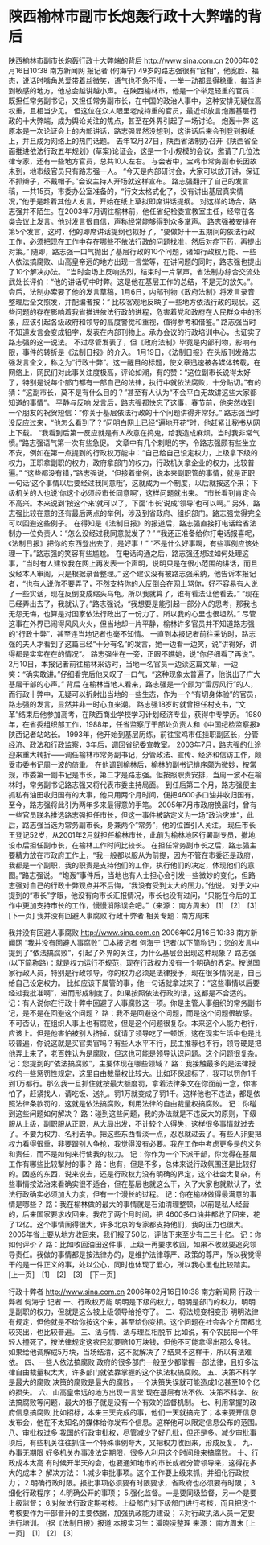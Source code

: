 # 陕西榆林市副市长炮轰行政十大弊端的背后

陕西榆林市副市长炮轰行政十大弊端的背后
http://www.sina.com.cn 2006年02月16日10:38 南方新闻网
报记者 (何海宁) 49岁的路志强很有“官相”，他宽脸、福态，说话时嘴角总爱带着丝微笑，语气也不急不慢，一举一动都显得稳重，每当讲到敏感的地方，他总会越讲越小声。
在陕西榆林市，他是一个举足轻重的官员：既担任常务副书记，又担任常务副市长，在中国的政治人事中，这种安排无疑位高权重，且相当少见。
但这位在众人眼里老成持重的官员，最近却放言炮轰基层行政的十大弊端，成为舆论关注的焦点，甚至在外界引起了一场讨论。
炮轰十弊
这原本是一次论证会上的内部讲话，路志强显然没想到，这讲话后来会刊登到报纸上，并且成为网络上的热门话题。
去年12月27日，陕西省法制办召开《陕西省全面推进依法行政五年规划》(草案)论证会，这是一个小规模的会议，邀请了几位法律专家，还有一些地方官员，总共10人左右。
与会者中，宝鸡市常务副市长因故未到，地市级官员只有路志强一人。
“今天是内部研讨会，大家可以放开讲，保证不抓辫子，不戴帽子。”会议主持人开场就这样宣布。
路志强翻开了自己的发言稿，一共15页，市委办公室准备的，“行文太格式化了，没有讲出基层真实情况，”他于是趁着其他人发言，开始在纸上草拟即席讲话提纲。
对这样的场合，路志强并不陌生。在2003年7月调往榆林前，他任省纪检委宣教室主任，经常在各类会议上发言。他对发言很自信，声称经常能够得到众多掌声。
路志强被安排在第5个发言，这时，他的即席讲话提纲也拟好了，“要做好十一五期间的依法行政工作，必须把现在工作中存在哪些不依法行政的问题找准，然后对症下药，再提出对策。”
随即，路志强一口气抛出了基层行政的10个问题，诸如行政权万能、一些人依法搞腐败、山高皇帝远的地方出现一言堂等，在讲问题的同时，路志强也提出了10个解决办法。
“当时会场上反响热烈，结束时一片掌声。省法制办综合交流处武处长评价：“他的讲话切中时弊。这是他在基层工作的总结，不是无的放矢。”。
会后，法制办索要了他的发言草稿，1月6日，内部刊物《政府法制》将发言录音整理后全文照发，并配编者按：“ 比较客观地反映了一些地方依法行政的现状。这些问题的存在影响着我省推进依法行政的进程，危害着党和政府在人民群众中的形象，应该引起各级政府和领导的高度警觉和重视，值得参考和借鉴。”
路志强当时不知道发言会变成铅字，发表在内部刊物上。承办会议的行政培训中心，也证实了路志强的这一说法。
不过尽管发表了，但《政府法制》毕竟是内部刊物，影响有限，事件的转折是《法制日报》的介入。
1月19日，《法制日报》在头版刊发路志强发言全文，称之为“行政十弊”。这一醒目的标题，使文章迅速被各媒体转载，在网络上，网民们对此事关注度极高，评论如潮，有的赞：“这位副市长说得太好了，特别是说每个部门都有一部自己的法律，执行中就依法腐败，十分贴切。”有的猜：“这副市长，莫不是有什么目的？”甚至有人认为“不会平白无故讲这些大家都知道的事情”。
平静与反响
发言后，路志强都快忘了这事，春节前，他突然收到一个朋友的祝贺短信：“你关于基层依法行政的十个问题讲得非常好。”
路志强当时没反应过来，“他怎么看到了？”问明白网上已经“遍地开花”时，他赶紧让秘书从网上下载。
“我看到后第一反应就是有人故意在捣鬼，给我造成麻烦。当时我非常气愤。”路志强语气第一次有些急促。
文章中有几个刺眼的字，令路志强颇有些坐立不安，例如在第一点提到的行政权万能中：“自己给自己设定权力，上级拿下级的权力，正职拿副职的权力，政府拿部门的权力，行政机关拿企业的权力，比较普遍。”
“这些都没有错，”路志强说，“但接着举例，说本来副职管的事情，就是正职一句话‘这个事情以后要经过我同意哦’，这就成为一个制度，以后就按这个来；下级机关的人也说‘你这个必须经市长同意啊’，这样问题就出来。
“市长看到肯定会不高兴。本来说到‘按这个来’就可以了，下面‘市长’说成‘领导’也可以啊。”
另外，路志强比较在意的还有最后两点的举例，涉及到省政府、组织部门。路志强觉得完全可以回避这些例子。
在得知是《法制日报》的报道后，路志强直接打电话给省法制办一位负责人：“怎么没经过我同意就发了？”
“我还正准备给你打电话报喜呢，《法制日报》把你的东西登出去了，是好事！”
“不是什么好事啊，有些事例应该处理一下。”路志强的笑容有些尴尬。
在电话沟通之后，路志强还想过如何处理这事，“当时有人建议我在网上再发表一个声明，说明只是在很小范围的讲话，而且没经本人审阅，只是根据录音整理。”
这个建议没有被路志强采纳，他告诉本报记者，“也有人说你不要弄了，不然支持你的人反倒会在网上骂你，好不容易有人说了一些实话，现在反倒变成缩头乌龟。所以我就算了，谁有看法让他看去。”
“现在已经弄出去了，我就认了。”路志强说，“我想要是能引起一部分人的思考，那我也无怨无悔，也算是对国家依法行政出了一份力了。所以我的心里也很坦然。”
尽管这事在外界已闹得风风火火，但当地却一片平静，榆林许多官员并不知道路志强的“行政十弊”，甚至连当地记者也毫不知情。
一直到本报记者前往采访时，路志强的夫人才看到了这篇已经“十分有名”的发言，她一边看一边笑，说“讲得好，讲得都是实实在在的情况”。
路志强坐在一旁，正眼不瞧她，说“你仔细看了再说”。
2月10日，本报记者前往榆林采访时，当地一名官员一边读这篇文章，一边笑：“确实敢讲。”仔细看完后他又叹了一口气，“这种现象太普遍了，他说出了广大基层干部的心声。”
背后
在榆林当地人看来，路志强是一个颇为“雷厉风行”的人，而行政十弊中，无疑可以折射出当地的一些生态，作为一个“有切身体验”的官员，路志强的发言，显然并非一时心血来潮。
路志强18岁时就曾担任村支书，“文革”结束后他参加高考，在陕西商业学校学习计划经济专业，获得中专学历。 1980年，在省委组织部工作，1988年，任省监察厅干部处负责人和《中国纪检监察报》陕西记者站站长。
1993年，他开始到基层历练，前往宝鸡市任挂职副区长，分管经济、政法和行政监察，3年后，调回省纪委宣教室。
2003年7月，路志强的仕途迎来重大转折——调任榆林市常务副书记，分管政法、宣传、经济和信访工作，颇受市委书记周一波的倚重。
在他调到榆林后，榆林的副书记排序颇为微妙，按常规，市委第一副书记是市长，第二才是路志强。但按照职责安排，当周一波不在榆林时，常务副书记路志强又将代表市委主持局面。
到任后第二个月，路志强便主抓私有油田收归国有的大事，他只用两个月时间，便把4600多口油井收归国有。至今，路志强将此引为两年多来最得意的手笔。
2005年7月市政府换届时，曾有一些官员联名推选路志强担任市长，但这一事件被路定义为一场“政治灾难”，此后，路志强当选为常务副市长，身兼两个“常务”，他的位置引人关注。
现任市长王登记52岁，从2001年2月就担任榆林市长，此前为榆林地区行署副专员，撤地设市后担任副市长，在榆林工作时间比较长。
在担任常务副市长之后，路志强主要精力放在市政府工作上，“我一般都以服从为前提，因为不管在市委还是政府，我都是一个副职，我的职责是支持他们的工作，执行他们的决定，体现他们的意图。”路志强说。
“炮轰”事件后，当地也有人士担心会引发一些微妙的变化，但路志强对自己的行政十弊观点并不后悔，“我没有受到太大的压力。”他说。
对于文中提到的“市长”字眼，他没有向市长汇报情况，市长也没有过问，“只能在今后的工作中更加支持市长的工作，慢慢消除误会吧。”（来源：
南方周末）
[1]　[2]　[3]　[下一页]
我并没有回避人事腐败
行政十弊者
相关专题：南方周末 

我并没有回避人事腐败
http://www.sina.com.cn 2006年02月16日10:38 南方新闻网
“我并没有回避人事腐败”
□本报记者 何海宁
记者(以下简称记)：您的发言中提到了“依法搞腐败”，引起了外界的关注，为什么基层会出现这种现象？
路志强(以下简称路)：就是权力运行不规范，现在行政权力没有一个明确的界定。按说国家行政人员，特别是行政领导，你的权力必须是法律授予，现在很多情况是，自己给自己设定权力。
比如应该下属管的事，他一句话就拿过来了：“这些事情以后要经过我批准啊”，进而形成制度了。如果按照依法行政的话，这都是不合适的。
记：有人说你在行政十弊中回避了人事腐败这一项。你是主管人事组织的常务副书记，是不是在回避这个问题？
路：我不是回避这个问题，而是这个问题很敏感。不可否认，在组织人事上也有腐败，但是这个问题很复杂。本来这个人能力也行，应该上。但是他害怕被别人挤掉，就请了领导吃了一顿饭，这在现实生活中也是比较普遍，你说这就是买官卖官吗？有些人水平不行，民主推荐也不行，领导硬是把他弄上来了，老百姓认为是腐败，但这也可能是领导认识问题。这个问题很复杂。
记：您提到的“依法搞腐败”，主要体现在哪些领域？
路：我接触最多的是法律授权的一些惩罚性规定，这里自由裁量权比较大。比如环保超标了，我可以罚你1千到1万都行。那么我一旦抓住就按最大额度罚，拿着法律条文在你面前一念，你害怕了，赶紧找人，请吃饭、送礼。罚1万就变成了罚1千。这样他也不违法，都是依照法律条款罚的，这就是依法搞腐败，利用法律的自由裁量权搞腐败。
记：你碰到这些问题如何解决？
路：碰到这些问题，我的办法就是不违反大的原则，下级服从上级，副职服从正职，从大局出发，不计较个人得失，这样很多事情就过去了。不要为权力、名利去争。把这些东西看淡一点，忍忍就过去了。有些人非要把权力看得很重，非要跟别人争抢，我觉得没有必要。我在工作中考虑更多是的义务和责任，而不是如何来行使我的权力。
记：你作为一个下派干部，你觉得在基层工作有哪些比较掣肘的事？
路：也有，但是不多，总体来说行政氛围还是比较好的。困惑的东西，说来说去，还是行政权力没有明确的界定，这个社会太复杂，有些事情按法治来看确实很不适合，但在基层也就这么干，久了大家也就默认了，依法行政确实必须加大力度，但有一个漫长的过程。
记：你在榆林做得最满意的事情是哪些？
路：我在榆林做的最大的事情就是石油清理整顿，以前是私人经营的，后来国家要求收回来。我花了两个月时间，把 4600多口油井都收了回来，花了12亿。这个事情闹得很大，许多北京的专家都支持他们，我的压力也很大。2005年省上要从地方收回来，我们报了50亿，评估下来至少有二三十亿。
记：你如何评价？
路：比如收回油田这件事，上级一再要求收回，如果不收就要追究领导责任。我做的事情都是按法律办的，是维护法律尊严、政策的尊严，所以我觉得干的是一件正义的事，处以公心，同时也体现了爱心，所以我心里也比较踏实。
[上一页]　[1]　[2]　[3]　[下一页]

行政十弊者
http://www.sina.com.cn 2006年02月16日10:38 南方新闻网
行政十弊者
    何海宁
记者
一、行政权万能
明明是下级的权力，明明是部门的权力，明明是副职的权力，但就是这么被上级领导给抢夺了。
二、将法规变相变形
明明法律有规定，但他就是不给你按这个来，甚至给你变相。这个问题在社会各个方面都比较突出，也比较普遍。
三、法与情、法与理互相脱节
比如说，有个农民把一个年轻人撞死了，按法律规定这农民就要赔10万块钱，但他不可能拿得出那么多钱。如果给他调解成5万块，当场结清，这不就解决了？结果不这样干，所以有法难依。
四、一些人依法搞腐败
政府的很多部门一般至少都掌握一部法律，且好多法律自由裁量权太大，许多部门就依靠掌握的这个执法权搞腐败。
五、决策不科学是最大的腐败
决策的腐败是最大的腐败，一个决策失误就可能造成1亿甚至10个亿的损失。
六、山高皇帝远的地方出现一言堂
现在基层有法不依、决策不科学、依法搞腐败等问题，最大的根子就是没有一个有效的监督机制。
七、利用掌握的政府信息搞腐败
比如招标，本来三天完成的事，他们一天就搞完了；本来要开信息发布会，他在不太知名的媒体给你发布个信息。这样他可以限定信息公布的范围。
八、审批权过多
我国的行政审批权，尽管减少了好几批，但还是多。减少审批事项后，有些机关往往抓住一个特殊事例夸大，又把权力收回来，形成反复。
九、办事无期限
好多机关办事没法定期限，很多人利用这个时间段来搞腐败。
十、行政成本太高
有时候开半天的会，也要通知地市的市长或者分管领导来，这得花多大的成本？
解决方法：
1.减少审批事项。这个工作要上级来抓，并细化行政权力；
2.明确行政时限。报批事项必须要有时限要求，省政府也必须要有时限；
3.细化行政程序；
4.明确公开的事项；
5.强化监督。一是要同级监督，另一个是要上级监督；
6.对依法行政定期考核。上级部门对下级部门进行考核，而且把这个考核要作为干部晋升的主要依据，加强执政能力建设；
7.对行政执法人员一定要进行培训。
(据《法制日报》报道 本报实习生：潘晓凌整理  来源：
南方周末
[上一页]　[1]　[2]　[3]

